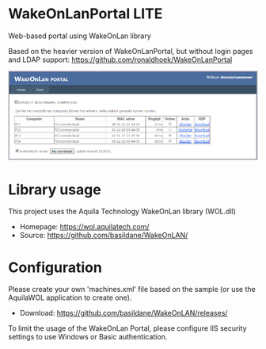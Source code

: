 # WakeOnLanPortal LITE
Web-based portal using WakeOnLan library

Based on the heavier version of WakeOnLanPortal, but without login pages and LDAP support:
https://github.com/ronaldhoek/WakeOnLanPortal

![image](ScreenShot.png)

# Library usage
This project uses the Aquila Technology WakeOnLan library (WOL.dll)
* Homepage: https://wol.aquilatech.com/
* Source: https://github.com/basildane/WakeOnLAN/

# Configuration
Please create your own 'machines.xml' file based on the sample (or use the AquilaWOL application to create one).
* Download: https://github.com/basildane/WakeOnLAN/releases/

To limit the usage of the WakeOnLan Portal, please configure IIS security settings to use Windows or Basic authentication.
